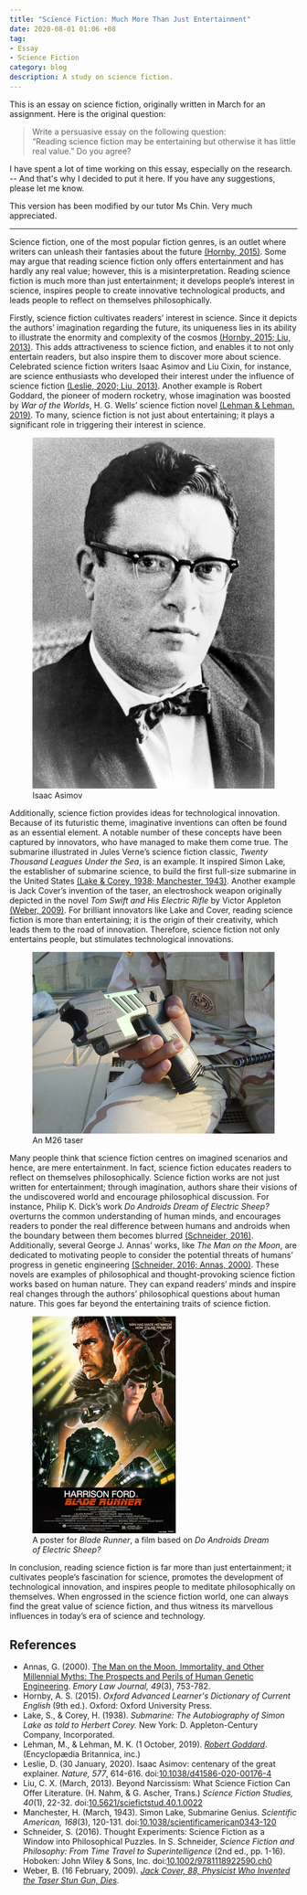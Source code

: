 ```yaml
---
title: "Science Fiction: Much More Than Just Entertainment"
date: 2020-08-01 01:06 +08
tag:
- Essay
- Science Fiction
category: blog
description: A study on science fiction.
---
```


This is an essay on science fiction, originally written in March for an assignment. Here is the original question:

> Write a persuasive essay on the following question:  
> “Reading science fiction may be entertaining but otherwise it has little real value.” Do you agree?

I have spent a lot of time working on this essay, especially on the research. -- And that's why I decided to put it here. If you have any suggestions, please let me know.

This version has been modified by our tutor Ms Chin. Very much appreciated.

<hr>

Science fiction, one of the most popular fiction genres, is an outlet where writers can unleash their fantasies about the future [(Hornby, 2015)](#references). Some may argue that reading science fiction only offers entertainment and has hardly any real value; however, this is a misinterpretation. Reading science fiction is much more than just entertainment; it develops people’s interest in science, inspires people to create innovative technological products, and leads people to reflect on themselves philosophically.

Firstly, science fiction cultivates readers’ interest in science. Since it depicts the authors’ imagination regarding the future, its uniqueness lies in its ability to illustrate the enormity and complexity of the cosmos [(Hornby, 2015; Liu, 2013)](#references). This adds attractiveness to science fiction, and enables it to not only entertain readers, but also inspire them to discover more about science. Celebrated science fiction writers Isaac Asimov and Liu Cixin, for instance, are science enthusiasts who developed their interest under the influence of science fiction [(Leslie, 2020; Liu, 2013)](#references). Another example is Robert Goddard, the pioneer of modern rocketry, whose imagination was boosted by *War of the Worlds*, H. G. Wells’ science fiction novel [(Lehman & Lehman, 2019)](#references). To many, science fiction is not just about entertaining; it plays a significant role in triggering their interest in science.

<figure>
<img class="narrow" src="/assets/images/posts/2020-08/isaac_asimov.jpg" alt="Isaac Asimov">
<figcaption>Isaac Asimov</figcaption>
</figure>

Additionally, science fiction provides ideas for technological innovation. Because of its futuristic theme, imaginative inventions can often be found as an essential element. A notable number of these concepts have been captured by innovators, who have managed to make them come true. The submarine illustrated in Jules Verne’s science fiction classic, *Twenty Thousand Leagues Under the Sea*, is an example. It inspired Simon Lake, the establisher of submarine science, to build the first full-size submarine in the United States [(Lake & Corey, 1938; Manchester, 1943)](#references). Another example is Jack Cover’s invention of the taser, an electroshock weapon originally depicted in the novel *Tom Swift and His Electric Rifle* by Victor Appleton [(Weber, 2009)](#references). For brilliant innovators like Lake and Cover, reading science fiction is more than entertaining; it is the origin of their creativity, which leads them to the road of innovation. Therefore, science fiction not only entertains people, but stimulates technological innovations.

<figure>
<img src="/assets/images/posts/2020-08/taser.jpg" alt="An M26 taser">
<figcaption>An M26 taser</figcaption>
</figure>

Many people think that science fiction centres on imagined scenarios and hence, are mere entertainment. In fact, science fiction educates readers to reflect on themselves philosophically. Science fiction works are not just written for entertainment; through imagination, authors share their visions of the undiscovered world and encourage philosophical discussion. For instance, Philip K. Dick’s work *Do Androids Dream of Electric Sheep?* overturns the common understanding of human minds, and encourages readers to ponder the real difference between humans and androids when the boundary between them becomes blurred [(Schneider, 2016)](#references). Additionally, several George J. Annas’ works, like *The Man on the Moon*, are dedicated to motivating people to consider the potential threats of humans’ progress in genetic engineering [(Schneider, 2016; Annas, 2000)](#references). These novels are examples of philosophical and thought-provoking science fiction works based on human nature. They can expand readers’ minds and inspire real changes through the authors’ philosophical questions about human nature. This goes far beyond the entertaining traits of science fiction.

<figure>
<img class="narrow" src="/assets/images/posts/2020-08/blade_runner.jpg" alt="A poster for Blade Runner">
<figcaption>A poster for <cite>Blade Runner</cite>, a film based on <cite>Do Androids Dream of Electric Sheep?</cite></figcaption>
</figure>

In conclusion, reading science fiction is far more than just entertainment; it cultivates people’s fascination for science, promotes the development of technological innovation, and inspires people to meditate philosophically on themselves. When engrossed in the science fiction world, one can always find the great value of science fiction, and thus witness its marvellous influences in today’s era of science and technology.

## References

* Annas, G. (2000). [The Man on the Moon, Immortality, and Other Millennial Myths: The Prospects and Perils of Human Genetic Engineering](https://heinonline.org/HOL/P?h=hein.journals/emlj49&i=763). *Emory Law Journal, 49*(3), 753-782.
* Hornby, A. S. (2015). *Oxford Advanced Learner's Dictionary of Current English* (9th ed.). Oxford: Oxford University Press.
* Lake, S., & Corey, H. (1938). *Submarine: The Autobiography of Simon Lake as told to Herbert Corey.* New York: D. Appleton-Century Company, Incorporated.
* Lehman, M., & Lehman, M. K. (1 October, 2019). [*Robert Goddard*](https://www.britannica.com/biography/Robert-Goddard). (Encyclopædia Britannica, inc.)
* Leslie, D. (30 January, 2020). Isaac Asimov: centenary of the great explainer. *Nature, 577*, 614-616. doi:[10.1038/d41586-020-00176-4](https://doi.org/10.1038/d41586-020-00176-4)
* Liu, C. X. (March, 2013). Beyond Narcissism: What Science Fiction Can Offer Literature. (H. Nahm, & G. Ascher, Trans.) *Science Fiction Studies, 40*(1), 22-32. doi:[10.5621/sciefictstud.40.1.0022](https://doi.org/10.5621/sciefictstud.40.1.0022)
* Manchester, H. (March, 1943). Simon Lake, Submarine Genius. *Scientific American, 168*(3), 120-131. doi:[10.1038/scientificamerican0343-120](https://doi.org/10.1038/scientificamerican0343-120)
* Schneider, S. (2016). Thought Experiments: Science Fiction as a Window into Philosophical Puzzles. In S. Schneider, *Science Fiction and Philosophy: From Time Travel to Superintelligence* (2nd ed., pp. 1-16). Hoboken: John Wiley & Sons, Inc. doi:[10.1002/9781118922590.ch0](https://doi.org/10.1002/9781118922590.ch0)
* Weber, B. (16 February, 2009). [*Jack Cover, 88, Physicist Who Invented the Taser Stun Gun, Dies*](https://www.nytimes.com/2009/02/16/us/16cover.html).
